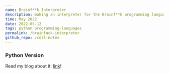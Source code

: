 ```yaml
---
name: Brainf**k Interpreter
description: making an interpreter for the Brainf**k programming language
time: May 2022
date: 2022-05-12
tags: python programming-languages
permalink: /brainfuck-interpreter
github_repo: /cell-notes
---
```


### Python Version

Read my blog about it: [link](https://ashleyliew.com/blog/posts/bf_interpreter_in_python.html)!